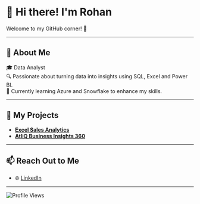 # 👋 Hi there! I'm Rohan  
Welcome to my GitHub corner! 🌟  

---

## 📝 About Me  
🎓 Data Analyst  
🔍 Passionate about turning data into insights using SQL, Excel and Power BI.  
🌱 Currently learning Azure and Snowflake to enhance my skills.  

---

## 💼 My Projects  
- **[Excel Sales Analytics](https://github.com/rohankakade1096/Excel-Sales-Analytics)** 
- **[AtliQ Business Insights 360](https://github.com/rohankakade1096/Business-Insights-360)**  

---

## 📫 Reach Out to Me  
- 🌐 [LinkedIn](https://www.linkedin.com/in/rohan-kakade/)  

---

![Profile Views](https://komarev.com/ghpvc/?username=rohankakade1096&color=blue)
